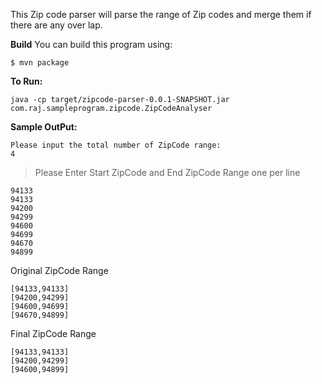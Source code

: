 This Zip code parser will parse the range of Zip codes and merge them if there are any over lap. 

**Build**
You can build this program using:

    $ mvn package

**To Run:** 

    java -cp target/zipcode-parser-0.0.1-SNAPSHOT.jar com.raj.sampleprogram.zipcode.ZipCodeAnalyser

**Sample OutPut:** 

    Please input the total number of ZipCode range:
    4

> Please Enter Start ZipCode and End ZipCode Range one per line

    94133
    94133 
    94200
    94299
    94600
    94699
    94670
    94899

Original ZipCode Range

    [94133,94133]
    [94200,94299]
    [94600,94699]
    [94670,94899]

Final ZipCode Range

    [94133,94133]
    [94200,94299]
    [94600,94899]

